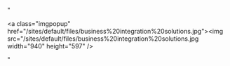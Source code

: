 "<p><a class=\"imgpopup\" href=\"/sites/default/files/business%20integration%20solutions.jpg\"><img src=\"/sites/default/files/business%20integration%20solutions.jpg width=\"940\" height=\"597\" /></a></p> "